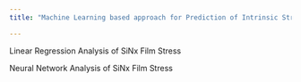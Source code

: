 ```yaml
---
title: "Machine Learning based approach for Prediction of Intrinsic Stress of PECVD - Silicon Nitride Layers"

---
```


Linear Regression Analysis of SiNx Film Stress

Neural Network Analysis of SiNx Film Stress


